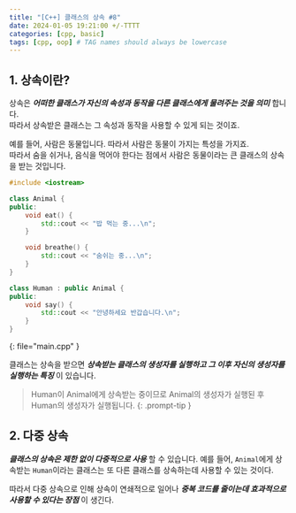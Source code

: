 ```yaml
---
title: "[C++] 클래스의 상속 #8"
date: 2024-01-05 19:21:00 +/-TTTT
categories: [cpp, basic]
tags: [cpp, oop] # TAG names should always be lowercase
---
```


## 1. 상속이란?
상속은 ***어떠한 클래스가 자신의 속성과 동작을 다른 클래스에게 물려주는 것을 의미*** 합니다.<br>
따라서 상속받은 클래스는 그 속성과 동작을 사용할 수 있게 되는 것이죠.

예를 들어, 사람은 동물입니다. 따라서 사람은 동물이 가지는 특성을 가지죠.<br>
따라서 숨을 쉬거나, 음식을 먹어야 한다는 점에서 사람은 동물이라는 큰 클래스의 상속을 받는 것입니다.

```cpp
#include <iostream>

class Animal {
public:
    void eat() {
        std::cout << "밥 먹는 중...\n";
    }

    void breathe() {
        std::cout << "숨쉬는 중...\n";
    }
}

class Human : public Animal {
public:
    void say() {
        std::cout << "안녕하세요 반갑습니다.\n";
    }
}
```
{: file="main.cpp" }

클래스는 상속을 받으면 ***상속받는 클래스의 생성자를 실행하고 그 이후 자신의 생성자를 실행하는 특징*** 이 있습니다.

> Human이 Animal에게 상속받는 중이므로 Animal의 생성자가 실행된 후 Human의 생성자가 실행됩니다.
{: .prompt-tip }

## 2. 다중 상속
***클래스의 상속은 제한 없이 다중적으로 사용*** 할 수 있습니다.
예를 들어, `Animal`에게 상속받는 `Human`이라는 클래스는 또 다른 클래스를 상속하는데 사용할 수 있는 것이다.

따라서 다중 상속으로 인해 상속이 연쇄적으로 일어나 ***중복 코드를 줄이는데 효과적으로 사용할 수 있다는 장점*** 이 생긴다.